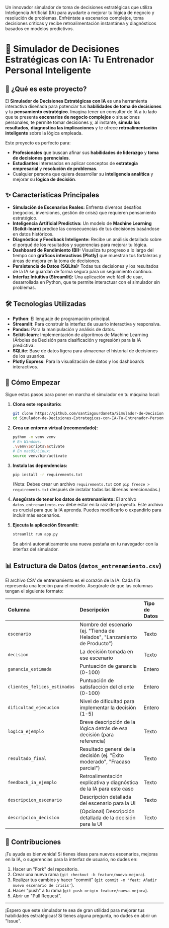 
Un innovador simulador de toma de decisiones estratégicas que utiliza Inteligencia Artificial (IA) para ayudarte a mejorar tu lógica de negocio y resolución de problemas. Enfréntate a escenarios complejos, toma decisiones críticas y recibe retroalimentación instantánea y diagnósticos basados en modelos predictivos.

# 🚀 Simulador de Decisiones Estratégicas con IA: Tu Entrenador Personal Inteligente

## 🤔 ¿Qué es este proyecto?

El **Simulador de Decisiones Estratégicas con IA** es una herramienta interactiva diseñada para potenciar tus **habilidades de toma de decisiones** y tu **pensamiento estratégico**. Imagina tener un consultor de IA a tu lado que te presenta **escenarios de negocio complejos** o situaciones personales, te permite tomar decisiones y, al instante, **simula los resultados**, **diagnostica las implicaciones** y te ofrece **retroalimentación inteligente** sobre la lógica empleada.

Este proyecto es perfecto para:
* **Profesionales** que buscan afinar sus **habilidades de liderazgo** y **toma de decisiones gerenciales**.
* **Estudiantes** interesados en aplicar conceptos de **estrategia empresarial** y **resolución de problemas**.
* Cualquier persona que quiera desarrollar su **inteligencia analítica** y mejorar su **lógica de decisión**.

## ✨ Características Principales

* **Simulación de Escenarios Reales:** Enfrenta diversos desafíos (negocios, inversiones, gestión de crisis) que requieren pensamiento estratégico.
* **Inteligencia Artificial Predictiva:** Un modelo de **Machine Learning (Scikit-learn)** predice las consecuencias de tus decisiones basándose en datos históricos.
* **Diagnóstico y Feedback Inteligente:** Recibe un análisis detallado sobre el porqué de los resultados y sugerencias para mejorar tu lógica.
* **Dashboard de Rendimiento (BI):** Visualiza tu progreso a lo largo del tiempo con **gráficos interactivos (Plotly)** que muestran tus fortalezas y áreas de mejora en la toma de decisiones.
* **Persistencia de Datos (SQLite):** Todas tus decisiones y los resultados de la IA se guardan de forma segura para un seguimiento continuo.
* **Interfaz Intuitiva (Streamlit):** Una aplicación web fácil de usar, desarrollada en Python, que te permite interactuar con el simulador sin problemas.

## 🛠️ Tecnologías Utilizadas

* **Python**: El lenguaje de programación principal.
* **Streamlit**: Para construir la interfaz de usuario interactiva y responsiva.
* **Pandas**: Para la manipulación y análisis de datos.
* **Scikit-learn**: Implementación de algoritmos de Machine Learning (Árboles de Decisión para clasificación y regresión) para la IA predictiva.
* **SQLite**: Base de datos ligera para almacenar el historial de decisiones de los usuarios.
* **Plotly Express**: Para la visualización de datos y los dashboards interactivos.

## 🚀 Cómo Empezar

Sigue estos pasos para poner en marcha el simulador en tu máquina local:

1.  **Clona este repositorio:**
    ```bash
    git clone https://github.com/santiagourdaneta/Simulador-de-Decisiones-Estrategicas-con-IA-Tu-Entrenador-Personal-Inteligente/
    cd Simulador-de-Decisiones-Estrategicas-con-IA-Tu-Entrenador-Personal-Inteligente
    ```

2.  **Crea un entorno virtual (recomendado):**
    ```bash
    python -m venv venv
    # En Windows:
    .\venv\Scripts\activate
    # En macOS/Linux:
    source venv/bin/activate
    ```

3.  **Instala las dependencias:**
    ```bash
    pip install -r requirements.txt
    ```
    (Nota: Debes crear un archivo `requirements.txt` con `pip freeze > requirements.txt` después de instalar todas las librerías mencionadas.)

4.  **Asegúrate de tener los datos de entrenamiento:**
    El archivo `datos_entrenamiento.csv` debe estar en la raíz del proyecto. Este archivo es crucial para que la IA aprenda. Puedes modificarlo o expandirlo para incluir más escenarios.

5.  **Ejecuta la aplicación Streamlit:**
    ```bash
    streamlit run app.py
    ```

    Se abrirá automáticamente una nueva pestaña en tu navegador con la interfaz del simulador.

## 📊 Estructura de Datos (`datos_entrenamiento.csv`)

El archivo CSV de entrenamiento es el corazón de la IA. Cada fila representa una lección para el modelo. Asegúrate de que las columnas tengan el siguiente formato:

| Columna                      | Descripción                                                                 | Tipo de Datos |
| :--------------------------- | :-------------------------------------------------------------------------- | :------------ |
| `escenario`                  | Nombre del escenario (ej. "Tienda de Helados", "Lanzamiento de Producto") | Texto         |
| `decision`                   | La decisión tomada en ese escenario                                         | Texto         |
| `ganancia_estimada`          | Puntuación de ganancia (0-100)                                              | Entero        |
| `clientes_felices_estimados` | Puntuación de satisfacción del cliente (0-100)                              | Entero        |
| `dificultad_ejecucion`       | Nivel de dificultad para implementar la decisión (1-5)                      | Entero        |
| `logica_ejemplo`             | Breve descripción de la lógica detrás de esa decisión (para referencia)     | Texto         |
| `resultado_final`            | Resultado general de la decisión (ej. "Éxito moderado", "Fracaso parcial") | Texto         |
| `feedback_ia_ejemplo`        | Retroalimentación explicativa y diagnóstica de la IA para este caso        | Texto         |
| `descripcion_escenario`      | Descripción detallada del escenario para la UI                             | Texto         |
| `descripcion_decision`       | (Opcional) Descripción detallada de la decisión para la UI                  | Texto         |

## 🤝 Contribuciones

¡Tu ayuda es bienvenida! Si tienes ideas para nuevos escenarios, mejoras en la IA, o sugerencias para la interfaz de usuario, no dudes en:

1.  Hacer un "Fork" del repositorio.
2.  Crear una nueva rama (`git checkout -b feature/nueva-mejora`).
3.  Realizar tus cambios y hacer "commit" (`git commit -m 'feat: Añadir nuevo escenario de crisis'`).
4.  Hacer "push" a tu rama (`git push origin feature/nueva-mejora`).
5.  Abrir un "Pull Request".

---

¡Espero que este simulador te sea de gran utilidad para mejorar tus habilidades estratégicas! Si tienes alguna pregunta, no dudes en abrir un "Issue".
